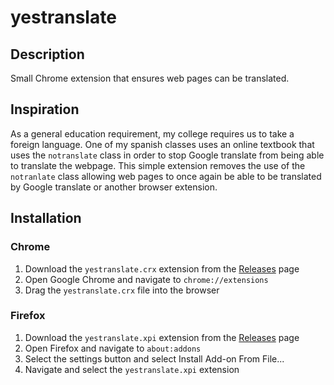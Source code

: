 # yestranslate

## Description
Small Chrome extension that ensures web pages can be translated.

## Inspiration
As a general education requirement, my college requires us to take a foreign language. One of my spanish classes uses an online textbook that uses the `notranslate` class in order to stop Google translate from being able to translate the webpage. This simple extension removes the use of the `notranlate` class allowing web pages to once again be able to be translated by Google translate or another browser extension.

## Installation

### Chrome
1. Download the `yestranslate.crx` extension from the [Releases](https://github.com/jbwong05/yestranslate/releases) page
2. Open Google Chrome and navigate to `chrome://extensions`
3. Drag the `yestranslate.crx` file into the browser 

### Firefox
1. Download the `yestranslate.xpi` extension from the [Releases](https://github.com/jbwong05/yestranslate/releases) page
2. Open Firefox and navigate to `about:addons`
3. Select the settings button and select Install Add-on From File...
4. Navigate and select the `yestranslate.xpi` extension
